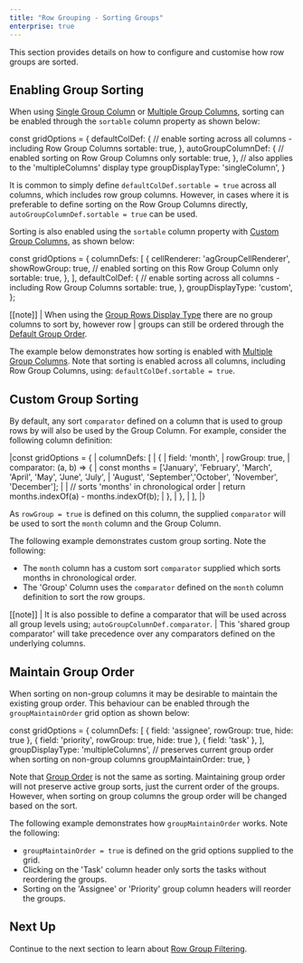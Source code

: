 ```yaml
---
title: "Row Grouping - Sorting Groups"
enterprise: true
---
```


This section provides details on how to configure and customise how row groups are sorted.

## Enabling Group Sorting

When using [Single Group Column](../grouping-single-group-column/) or [Multiple Group Columns](../grouping-multiple-group-columns/), sorting can be enabled through the `sortable` column property as shown below:    

<snippet>
const gridOptions = { 
    defaultColDef: {
        // enable sorting across all columns - including Row Group Columns
        sortable: true,
    }, 
    autoGroupColumnDef: {
        // enabled sorting on Row Group Columns only 
        sortable: true,        
    },
    // also applies to the 'multipleColumns' display type 
    groupDisplayType: 'singleColumn',
}
</snippet>

It is common to simply define `defaultColDef.sortable = true` across all columns, which includes row group columns. 
However, in cases where it is preferable to define sorting on the Row Group Columns directly, 
`autoGroupColumnDef.sortable = true` can be used.

Sorting is also enabled using the `sortable` column property with [Custom Group Columns](../grouping-custom-group-columns/), as shown below:

<snippet>
const gridOptions = {
    columnDefs: [
        {   
            cellRenderer: 'agGroupCellRenderer',
            showRowGroup: true,
            // enabled sorting on this Row Group Column only 
            sortable: true,  
        },
    ],
    defaultColDef: {
        // enable sorting across all columns - including Row Group Columns
        sortable: true,
    }, 
    groupDisplayType: 'custom',
};
</snippet>

[[note]]
| When using the [Group Rows Display Type](../grouping-group-rows/) there are no group columns to sort by, however row 
| groups can still be ordered through the [Default Group Order](../grouping-group-order/#default-group-order). 

The example below demonstrates how sorting is enabled with [Multiple Group Columns](../grouping-multiple-group-columns/). 
Note that sorting is enabled across all columns, including Row Group Columns, using: `defaultColDef.sortable = true`.

<grid-example title='Enabling Group Sorting' name='enabling-group-sorting' type='generated' options='{ "enterprise": true, "exampleHeight": 540, "modules": ["clientside", "rowgrouping"] }'></grid-example>

## Custom Group Sorting

By default, any sort `comparator` defined on a column that is used to group rows by will also be used by the Group Column. 
For example, consider the following column definition:

<api-documentation source='column-properties/properties.json' section='sort' names='["comparator"]'></api-documentation>

<snippet>
|const gridOptions = {
|    columnDefs: [
|        {
|            field: 'month',
|            rowGroup: true,
|            comparator: (a, b) => {
|                const months = ['January', 'February', 'March', 'April', 'May', 'June', 'July', 
|                                'August', 'September','October', 'November', 'December'];
|
|                // sorts 'months' in chronological order
|                return months.indexOf(a) - months.indexOf(b);
|            },
|        },
|    ],
|}
</snippet>

As `rowGroup = true` is defined on this column, the supplied `comparator` will be used to sort the `month` column and 
the Group Column.

The following example demonstrates custom group sorting. Note the following:

- The `month` column has a custom sort `comparator` supplied which sorts months in chronological order.
- The 'Group' Column uses the `comparator` defined on the `month` column definition to sort the row groups. 

<grid-example title='Custom Group Sort' name='custom-group-sort' type='generated' options='{ "enterprise": true, "exampleHeight": 515, "modules": ["clientside", "rowgrouping", "menu", "columnpanel", "setfilter"] }'></grid-example>

[[note]]
| It is also possible to define a comparator that will be used across all group levels using; `autoGroupColumnDef.comparator`.
| This 'shared group comparator' will take precedence over any comparators defined on the underlying columns.

## Maintain Group Order

When sorting on non-group columns it may be desirable to maintain the existing group order. This behaviour can be
enabled through the `groupMaintainOrder` grid option as shown below:

<snippet>
const gridOptions = {
    columnDefs: [
        { field: 'assignee', rowGroup: true, hide: true },
        { field: 'priority', rowGroup: true, hide: true },        
        { field: 'task' },      
    ],
    groupDisplayType: 'multipleColumns',
    // preserves current group order when sorting on non-group columns
    groupMaintainOrder: true,
}
</snippet>

Note that [Group Order](../grouping-group-order/) is not the same as sorting. Maintaining group order will not preserve
active group sorts, just the current order of the groups. However, when sorting on group columns the group order will
be changed based on the sort.

The following example demonstrates how `groupMaintainOrder` works. Note the following:

- `groupMaintainOrder = true` is defined on the grid options supplied to the grid. 
- Clicking on the 'Task' column header only sorts the tasks without reordering the groups.
- Sorting on the 'Assignee' or 'Priority' group column headers will reorder the groups.

<grid-example title='Maintain Group Order' name='maintain-group-order' type='generated' options='{ "enterprise": true, "exampleHeight": 515, "modules": ["clientside", "rowgrouping", "menu", "columnpanel", "setfilter"] }'></grid-example>

## Next Up

Continue to the next section to learn about [Row Group Filtering](../grouping-filtering/).